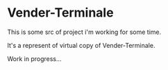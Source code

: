 # Vender-Terminale

This is some src of project i'm working for some time.

It's a represent of virtual copy of Vender-Terminale.

Work in progress...
